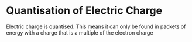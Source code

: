 # Quantisation of Electric Charge
Electric charge is quantised. This means it can only be found in packets of energy with a charge that is a multiple of the electron charge